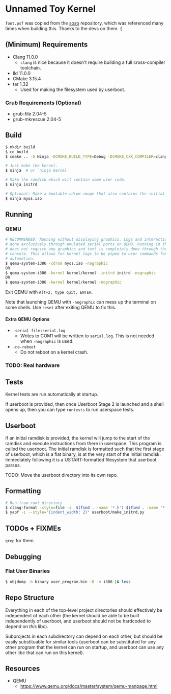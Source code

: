 # Unnamed Toy Kernel

`font.psf` was copied from the [soso](https://github.com/ozkl/soso) repository,
which was referenced many times when building this. Thanks to the devs on them.
:)

## (Minimum) Requirements

- Clang 11.0.0
  - `clang` is nice because it doesn't require building a full cross-compiler
    toolchain.
- lld 11.0.0
- CMake 3.15.4
- tar 1.32
  - Used for making the filesystem used by userboot.

### Grub Requirements (Optional)

- grub-file 2.04-5
- grub-mkrescue 2.04-5

## Build

```sh
$ mkdir build
$ cd build
$ cmake .. -G Ninja -DCMAKE_BUILD_TYPE=Debug -DCMAKE_CXX_COMPILER=clang++ -DCMAKE_C_COMPILER=clang

# Just make the kernel.
$ ninja  # or `ninja kernel`

# Make the ramdisk which will contain some user code.
$ ninja initrd

# Optional: Make a bootable cdrom image that also contains the initial ramdisk.
$ ninja myos.iso
```

## Running

### QEMU

```sh
# RECOMMENDED: Running without displaying graphics. Logs and interaction are
# done exclusively through emulated serial ports on QEMU. Running in this mode
# does not require any graphics and text is completely done through the user
# console. This allows for kernel logs to be piped to user commands for
# automation.
$ qemu-system-i386 -cdrom myos.iso -nographic
OR
$ qemu-system-i386 -kernel kernel/kernel -initrd initrd -nographic
OR
$ qemu-system-i386 -kernel kernel/kernel -nographic
```

Exit QEMU with `Alt+2, type quit, ENTER`.

Note that launching QEMU with `-nographic` can mess up the terminal on some
shells. Use `reset` after exiting QEMU to fix this.

#### Extra QEMU Options

- `-serial file:serial.log`
  - Writes to COM1 will be written to `serial.log`. This is not needed when
    `-nographic` is used.
- `-no-reboot`
  - Do not reboot on a kernel crash.

### TODO: Real hardware

## Tests

Kernel tests are run automatically at startup.

If userboot is provided, then once Userboot Stage 2 is launched and a shell
opens up, then you can type `runtests` to run userspace tests.

## Userboot

If an initial ramdisk is provided, the kernel will jump to the start of the
ramdisk and execute instructions from there in userspace. This program is called
the userboot. The initial ramdisk is formatted such that the first stage of
userboot, which is a flat binary, is at the very start of the initial ramdisk.
Immediately following it is a USTART-formatted filesystem that userboot parses.

TODO: Move the userboot directory into its own repo.

## Formatting

```sh
# Run from root directory
$ clang-format -style=file -i  $(find . -name '*.h') $(find . -name '*.cpp') libcxx/include/*
$ yapf -i --style="{indent_width: 2}" userboot/make_initrd.py
```

## TODOs + FIXMEs

`grep` for them.

## Debugging

### Flat User Binaries

```sh
$ objdump -b binary user_program.bin -D -m i386 |& less
```

## Repo Structure

Everything in each of the top-level project directories should effectively be
independent of each other (the kernel should be able to be built independently
of userboot, and userboot should not be hardcoded to depend on *this* libc).

Subprojects in each subdirectory can depend on each other, but should be easily
substituable for similar tools (userboot can be substituted for any other
program that the kernel can run on startup, and userboot can use any other libc
that can run on this kernel).

## Resources

- QEMU
  - https://www.qemu.org/docs/master/system/qemu-manpage.html
